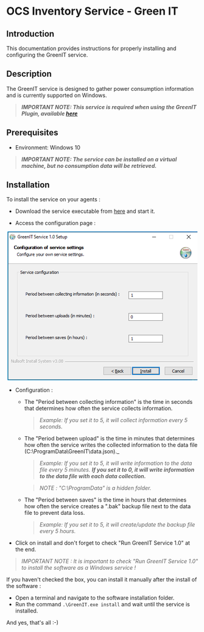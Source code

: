 # OCS Inventory Service - Green IT

## Introduction

This documentation provides instructions for properly installing and configuring the GreenIT service.

## Description

The GreenIT service is designed to gather power consumption information and is currently supported on Windows.

> _**IMPORTANT NOTE: This service is required when using the GreenIT Plugin, available <a href="https://github.com/PluginsOCSInventory-NG/greenit">here</a>**_

## Prerequisites

- Environment: Windows 10

> _**IMPORTANT NOTE: The service can be installed on a virtual machine, but no consumption data will be retrieved.**_

## Installation

To install the service on your agents :

- Download the service executable from <a href="https://github.com/OCSInventory-NG/greenit_service/releases">here</a> and start it.

- Access the configuration page :

<p align="center">
  <img src="../../img/service/GreenIT_Service_configuration.png" alt="Config Page"/>
</p>

- Configuration :

  - The "Period between collecting information" is the time in seconds that determines how often the service collects information.

    > _Example: If you set it to 5, it will collect information every 5 seconds._

  - The "Period between upload" is the time in minutes that determines how often the service writes the collected information to the data file (C:\ProgramData\GreenIT\data.json)._

    > _Example: If you set it to 5, it will write information to the data file every 5 minutes.
    > **If you set it to 0, it will write information to the data file with each data collection.**_

    > _NOTE : "C:\\ProgramData" is a hidden folder._

  - The "Period between saves" is the time in hours that determines how often the service creates a ".bak" backup file next to the data file to prevent data loss.

    > _Example: If you set it to 5, it will create/update the backup file every 5 hours._

- Click on install and don't forget to check "Run GreenIT Service 1.0" at the end.

> _IMPORTANT NOTE : It is important to check "Run GreenIT Service 1.0" to install the software as a Windows service !_

If you haven't checked the box, you can install it manually after the install of the software :
  - Open a terminal and navigate to the software installation folder.
  - Run the command `.\GreenIT.exe install` and wait until the service is installed.

And yes, that's all :-)
